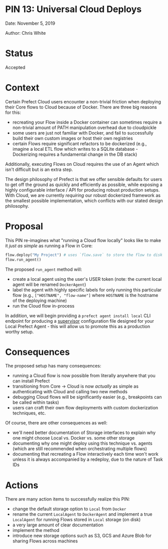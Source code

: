 # PIN 13: Universal Cloud Deploys

Date: November 5, 2019

Author: Chris White

# Status

Accepted

# Context

Certain Prefect Cloud users encounter a non-trivial friction when deploying their Core flows to Cloud because of Docker.  There are three big reasons for this:

- recreating your Flow inside a Docker container can sometimes require a non-trivial amount of PATH manipulation overhead due to cloudpickle
- some users are just not familiar with Docker, and fail to successfully build their own custom images or host their own registries
- certain Flows require significant refactors to be dockerized (e.g., imagine a local ETL flow which writes to a SQLite database - Dockerizing requires a fundamental change in the DB stack)

Additionally, executing Flows on Cloud requires the use of an Agent which isn't difficult but _is_ an extra step.

The design philosophy of Prefect is that we offer sensible defaults for users to get off the ground as quickly and efficiently as possible, while exposing a highly configurable interface / API for producing robust production setups.  With Cloud, we are currently _requiring_ our robust dockerized framework as the smallest possible implementation, which conflicts with our stated design philosophy.  

# Proposal

This PIN re-imagines what "running a Cloud flow locally" looks like to make it _just as simple_ as running a Flow in Core:

```python
flow.deploy("My Project") # uses `flow.save` to store the flow to disk
flow.run_agent()
```

The proposed `run_agent` method will:

- create a local agent using the user's USER token (note: the current local agent will be renamed `DockerAgent`)
- label the agent with highly specific labels for only running this particular flow (e.g., `["HOSTNAME", "flow-name"]` where `HOSTNAME` is the hostname of the deploying machine)
- run the Cloud flow in-process

In addition, we will begin providing a `prefect agent install local` CLI endpoint for producing a [supervisor](http://supervisord.org/) configuration file designed for your Local Prefect Agent - this will allow us to promote this as a production worthy setup.

# Consequences

The proposed setup has many consequences:

- running a Cloud flow is now possible from literally anywhere that you can install Prefect
- transitioning from Core -> Cloud is now _actually_ as simple as authenticating with Cloud and calling two new methods
- debugging Cloud flows will be significantly easier (e.g., breakpoints can be called within tasks)
- users can craft their own flow deployments with custom dockerization techniques, etc.

Of course, there are other consequences as well: 

- we'll need better documentation of Storage interfaces to explain why one might choose Local vs. Docker vs. some other storage
- documenting why one might deploy using this technique vs. agents (which are still recommended when orchestrating multiple flows)
- documenting that recreating a Flow interactively each time won't work unless it is always accompanied by a redeploy, due to the nature of Task IDs

# Actions

There are many action items to successfully realize this PIN:

- change the default storage option to `Local` from `Docker`
- rename the current `LocalAgent` to `DockerAgent` and implement a true `LocalAgent` for running Flows stored in `Local` storage (on disk)
- a very large amount of clear documentation
- implement the method 
- introduce new storage options such as S3, GCS and Azure Blob for sharing Flows across machines
